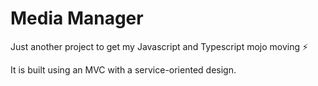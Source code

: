 # Media Manager

Just another project to get my Javascript and Typescript mojo moving :zap:

It is built using an MVC with a service-oriented design.

